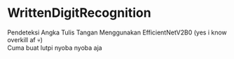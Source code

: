 # WrittenDigitRecognition
Pendeteksi Angka Tulis Tangan Menggunakan EfficientNetV2B0 (yes i know overkill af 💀)  
Cuma buat lutpi nyoba nyoba aja  
